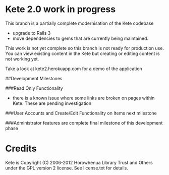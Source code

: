 # Kete 2.0 work in progress

This branch is a partially complete modernisation of the Kete codebase 

* upgrade to Rails 3
* move dependencies to gems that are currently being maintained.

This work is not yet complete so this branch is not ready for production use.
You can view existing content in the Kete but creating or editing content is not
working yet.

Take a look at kete2.herokuapp.com for a demo of the application

##Development Milestones

###Read Only Functionality
- there is a known issue where some links are broken on pages within Kete. These are pending investigation

###User Accounts and Create/Edit Functionality on Items
next milestone

###Administrator features are complete
final milestone of this development phase


# Credits

Kete is Copyright (C) 2006-2012 Horowhenua Library Trust and Others under the GPL version 2 license.  See license.txt for details.  
